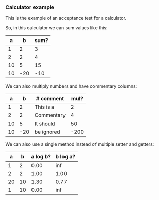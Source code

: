 ### Calculator example

This is the example of an acceptance test for a calculator.

So, in this calculator we can sum values like this:

[//]: # "import Calculator.Fixtures"
[//]: # "decisionTable CalculatorFixture"

| a   | b   | sum? |
| --- | --- |------|
| 1   | 2   | 3    |
| 2   | 2   | 4    |
| 10  | 5   | 15   |
| 10  | -20 | -10  |

We can also multiply numbers and have commentary columns:

[//]: # "decisionTable CalculatorFixture"

| a   | b   | # comment  | mul? |
| --- | --- | ---------- |------|
| 1   | 2   | This is a  | 2    |
| 2   | 2   | Commentary | 4    |
| 10  | 5   | It should  | 50   |
| 10  | -20 | be ignored | -200 |

We can also use a single method instead of multiple setter and getters:

[//]: # "decisionTable CalculatorFixture#log"

| a   | b   | a log b? | b log a? |
| --- | --- | -------- | -------- |
| 1   | 2   | 0.00     | inf      |
| 2   | 2   | 1.00     | 1.00     |
| 20  | 10  | 1.30     | 0.77     |
| 1   | 10  | 0.00     | inf      |
